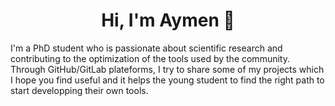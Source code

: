 
<h1 align="center">Hi, I'm Aymen 👋</h1>


  


I'm a PhD student who is passionate about scientific research and contributing to the optimization of the tools used by the community. Through GitHub/GitLab plateforms, I try to share some of my projects which I hope you find useful and it helps the young student to find the right path to start developping their own tools.


